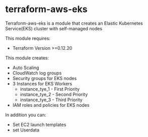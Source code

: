 # terraform-aws-eks

Terraform-aws-eks is a module that creates an Elastic Kubernetes Service(EKS) cluster with self-managed nodes

This module requires:
 - Terraform Version >=0.12.20

 This module creates:

- Auto Scaling
- CloudWatch log groups
- Security groups for EKS nodes
- 3 Instances for EKS Workers
   - instance_tye_1 - First Priority
   - instance_tye_2 - Second Priority
   - instance_tye_3 - Third Priority
- IAM roles and policies for EKS nodes

In addition you can:

- Set EC2 launch templates
- set Userdata